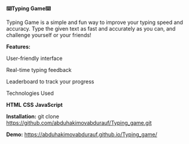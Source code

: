 **⌨️Typing Game⌨️**

Typing Game is a simple and fun way to improve your typing speed and accuracy. Type the given text as fast and accurately as you can, and challenge yourself or your friends!

**Features:**

User-friendly interface

Real-time typing feedback

Leaderboard to track your progress


Technologies Used

**HTML**
**CSS**
**JavaScript**

**Installation:** git clone https://github.com/abduhakimovabdurauf/Typing_game.git

**Demo:** https://abduhakimovabdurauf.github.io/Typing_game/
